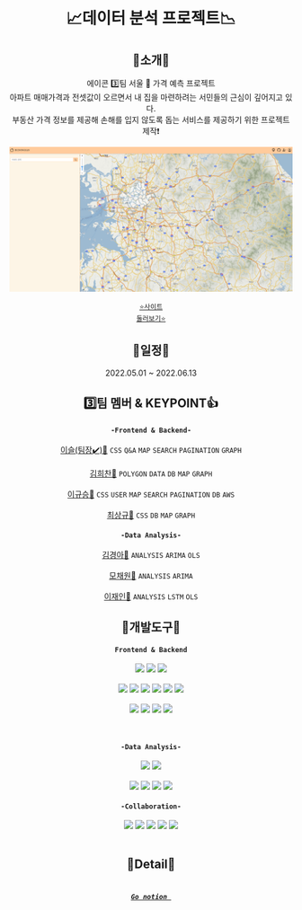 <div align="center">
<h1>📈데이터 분석 프로젝트📉</h1>
  
## 📣소개📣
에이콘 3️⃣팀  서울 🏡 가격 예측 프로젝트
<br/>
아파트 매매가격과 전셋값이 오르면서 내 집을 마련하려는 서민들의 근심이 깊어지고 있다. 
<br />
부동산 가격 정보를 제공해 손해를 입지 않도록 돕는 서비스를 제공하기 위한 프로젝트 제작❗
  
<img src="https://github.com/leegyuseung/ApartPriceAnalysis_Acorn3/blob/master/ApartProject/map/static/resources/main.png">
  
   <code><a href="bit.ly/acorn3project">⭐사이트 둘러보기⭐</a></code>
  
## 📆일정📆
  2022.05.01 ~ 2022.06.13
  
## 3️⃣팀 멤버 & KEYPOINT👍
  <code><strong>-Frontend & Backend-</strong></code>
  <br/><br/>
<a href="https://github.com/xerathul">이슬(팀장✔️)👧</a> <code>CSS</code> <code>Q&A</code> <code>MAP</code> <code>SEARCH</code> <code>PAGINATION</code> <code>GRAPH</code>
  <br/><br/>
<a href="https://github.com/gmlcks7575">김희찬👦</a>  <code>POLYGON</code> <code>DATA</code> <code>DB</code> <code>MAP</code> <code>GRAPH</code>
  <br/><br/>
<a href="https://github.com/leegyuseung">이규승👦</a> <code>CSS</code> <code>USER</code> <code>MAP</code> <code>SEARCH</code> <code>PAGINATION</code> <code>DB</code> <code>AWS</code>
  <br/><br/>
<a href="https://github.com/tyler-0331">최상규👦</a> <code>CSS</code> <code>DB</code> <code>MAP</code> <code>GRAPH</code>
  <br/><br/>
  <code><strong>-Data Analysis-</strong></code>
  <br/><br/>
<a href="https://github.com/Kyeong-Ah">김경아👧</a> <code>ANALYSIS</code> <code>ARIMA</code> <code>OLS</code>
  <br/><br/>
<a href="https://github.com/chaewonmo">모채원👧</a> <code>ANALYSIS</code> <code>ARIMA</code>
  <br/><br/>
<a href="https://github.com/Loyce0805">이재인👦</a> <code>ANALYSIS</code> <code>LSTM</code> <code>OLS</code>
  
## 🔨개발도구🔨
  <code><strong>Frontend & Backend</strong></code>
  <br/><br/>
  <img src="https://img.shields.io/badge/Python-3776AB?style=flat-square&logo=Python&logoColor=white"/>
  <img src="https://img.shields.io/badge/Django-092E20?style=flat-square&logo=Django&logoColor=white"/> 
  <img src="https://img.shields.io/badge/Eclipse IDE-2C2255?style=flat-square&logo=Eclipse IDE&logoColor=white"/> 
  <br/><br/>
  <img src="https://img.shields.io/badge/JavaScript-F7DF1E?style=flat-square&logo=JavaScript&logoColor=white"/>
  <img src="https://img.shields.io/badge/HTML5-E34F26?style=flat-square&logo=HTML5&logoColor=white"/>
  <img src="https://img.shields.io/badge/Css3-1572B6?style=flat-square&logo=Css3&logoColor=white"/>
  <img src="https://img.shields.io/badge/Chart.js-FF6384?style=flat-square&logo=Chart.js&logoColor=white"/>
  <img src="https://img.shields.io/badge/jQuery-0769AD?style=flat-square&logo=jQuery&logoColor=white"/>
  <img src="https://img.shields.io/badge/Bootstrap-7952B3?style=flat-square&logo=Bootstrap&logoColor=white"/>
  <br/><br/>
  <img src="https://img.shields.io/badge/Amazon AWS-232F3E?style=flat-square&logo=Amazon AWS&logoColor=white"/>
  <img src="https://img.shields.io/badge/MariaDB-003545?style=flat-square&logo=MariaDB&logoColor=white"/>
  <img src="https://img.shields.io/badge/Ubuntu-E95420?style=flat-square&logo=Ubuntu&logoColor=white"/>
  <img src="https://img.shields.io/badge/NGINX-009639?style=flat-square&logo=NGINX&logoColor=white"/>

  <br/><br/>
  <code><strong>-Data Analysis-</strong></code>
  <br/><br/>
  <img src="https://img.shields.io/badge/Python-3776AB?style=flat-square&logo=Python&logoColor=white"/>
  <img src="https://img.shields.io/badge/Google Colab-F9AB00?style=flat-square&logo=Google Colab&logoColor=white"/>
  <br/><br/>
  <img src="https://img.shields.io/badge/TensorFlow-FF6F00?style=flat-square&logo=TensorFlow&logoColor=white"/>
  <img src="https://img.shields.io/badge/scikit-learn-F7931E?style=flat-square&logo=scikit-learn&logoColor=white"/>
  <img src="https://img.shields.io/badge/pandas-150458?style=flat-square&logo=pandas&logoColor=white"/>
  <img src="https://img.shields.io/badge/Matplotlib-3152A0?style=flat-square&logo=&logoColor=white"/>
  <br/><br/>
  <code><strong>-Collaboration-</strong></code>
  <br/><br/>
  <img src="https://img.shields.io/badge/Git-F05032?style=flat-square&logo=Git&logoColor=white"/>
  <img src="https://img.shields.io/badge/GitHub-181717?style=flat-square&logo=GitHub&logoColor=white"/>
  <img src="https://img.shields.io/badge/Zoom-2D8CFF?style=flat-square&logo=Zoom&logoColor=white"/>
  <img src="https://img.shields.io/badge/Slack-4A154B?style=flat-square&logo=Slack&logoColor=white"/>
  <img src="https://img.shields.io/badge/Discord-5865F2?style=flat-square&logo=Discord&logoColor=white"/>
  <br/><br/>

  ## 🔎Detail🔎
###### <strong><code><a href="https://www.notion.so/gyus/8c4abb62abd0444dbf040fc7ff8f28a9#ca108a3cda7344ab85f641ea70dbd429"> Go notion </a></code></strong> 
</div>
